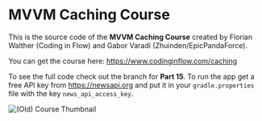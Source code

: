 # MVVM Caching Course

This is the source code of the **MVVM Caching Course** created by Florian Walther (Coding in Flow) and Gabor Varadi (Zhuinden/EpicPandaForce). 

You can get the course here: https://www.codinginflow.com/caching

To see the full code check out the branch for **Part 15**. To run the app get a free API key from https://newsapi.org and put it in your `gradle.properties` file with the key `news_api_access_key`.

![(Old) Course Thumbnail](https://user-images.githubusercontent.com/52977034/116892813-8681e700-ac30-11eb-8bd3-ba27773ddd59.png)
